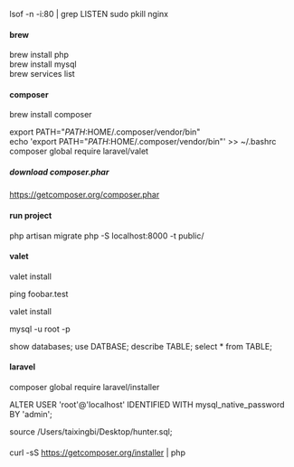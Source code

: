 
lsof -n -i:80 | grep LISTEN
sudo pkill nginx   

#### brew
brew install php   
brew install mysql    
brew services list      

#### composer 
brew install composer     

export PATH="$PATH:$HOME/.composer/vendor/bin"     
echo 'export PATH="$PATH:$HOME/.composer/vendor/bin"' >> ~/.bashrc      
composer global require laravel/valet       

##### download composer.phar
https://getcomposer.org/composer.phar


#### run project
php artisan migrate
php -S localhost:8000 -t public/


#### valet
valet install

ping foobar.test

valet install


mysql -u root -p

show databases;
use DATBASE;
describe TABLE;
select * from TABLE;

#### laravel
composer global require laravel/installer



ALTER USER 'root'@'localhost' IDENTIFIED WITH mysql_native_password BY 'admin';

source /Users/taixingbi/Desktop/hunter.sql;

#### 
curl -sS https://getcomposer.org/installer | php
